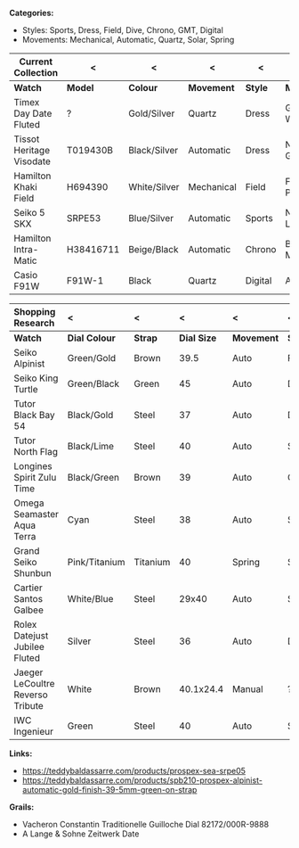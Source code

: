 
**Categories:**
- Styles:  Sports, Dress, Field, Dive, Chrono, GMT, Digital
- Movements: Mechanical, Automatic, Quartz, Solar, Spring

| Current Collection       | <         | <            | <            | <         | <                   |
| ------------------------ | --------- | ------------ | ------------ | --------- | ------------------- |
| **Watch**                | **Model** | **Colour**   | **Movement** | **Style** | **Meaning**         |
| Timex Day Date Fluted    | ?         | Gold/Silver  | Quartz       | Dress     | Granddad's Watch    |
| Tissot Heritage Visodate | T019430B  | Black/Silver | Automatic    | Dress     | Nannan's Grad Gift  |
| Hamilton Khaki Field     | H694390   | White/Silver | Mechanical   | Field     | First HPE Promotion |
| Seiko 5 SKX              | SRPE53    | Blue/Silver  | Automatic    | Sports    | NA - Sell Later     |
| Hamilton Intra-Matic     | H38416711 | Beige/Black  | Automatic    | Chrono    | Britt Mentorship    |
| Casio F91W               | F91W-1    | Black        | Quartz       | Digital   | Aiden Gift          |

| Shopping Research                | <               | <         | <             | <            | <         | <          |
| :------------------------------- | :-------------- | :-------- | :------------ | :----------- | :-------- | :--------- |
| **Watch**                        | **Dial Colour** | **Strap** | **Dial Size** | **Movement** | **Style** | **Retail** |
| Seiko Alpinist                   | Green/Gold      | Brown     | 39.5          | Auto         | Field     | 725        |
| Seiko King Turtle                | Green/Black     | Green     | 45            | Auto         | Dive      | 596        |
| Tutor Black Bay 54               | Black/Gold      | Steel     | 37            | Auto         | Dive      | 4000       |
| Tutor North Flag                 | Black/Lime      | Steel     | 40            | Auto         | Sport     | 4000       |
| Longines Spirit Zulu Time        | Black/Green     | Brown     | 39            | Auto         | GMT       | 5000       |
| Omega Seamaster Aqua Terra       | Cyan            | Steel     | 38            | Auto         | Sport     | 6600       |
| Grand Seiko Shunbun              | Pink/Titanium   | Titanium  | 40            | Spring       | Sport     | 6600       |
| Cartier Santos Galbee            | White/Blue      | Steel     | 29x40         | Auto         | Sport     | 5000       |
| Rolex Datejust Jubilee Fluted    | Silver          | Steel     | 36            | Auto         | Dress     | 9050       |
| Jaeger LeCoultre Reverso Tribute | White           | Brown     | 40.1x24.4     | Manual       | ?         | 8900       |
| IWC Ingenieur                    | Green           | Steel     | 40            | Auto         | Sport     | 11700      |

**Links:**
- https://teddybaldassarre.com/products/prospex-sea-srpe05
- https://teddybaldassarre.com/products/spb210-prospex-alpinist-automatic-gold-finish-39-5mm-green-on-strap

**Grails:**
- Vacheron Constantin Traditionelle Guilloche Dial 82172/000R-9888
- A Lange & Sohne Zeitwerk Date

